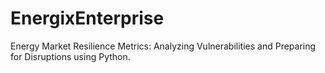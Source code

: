# EnergixEnterprise
Energy Market Resilience Metrics: Analyzing Vulnerabilities and Preparing for Disruptions using Python.
